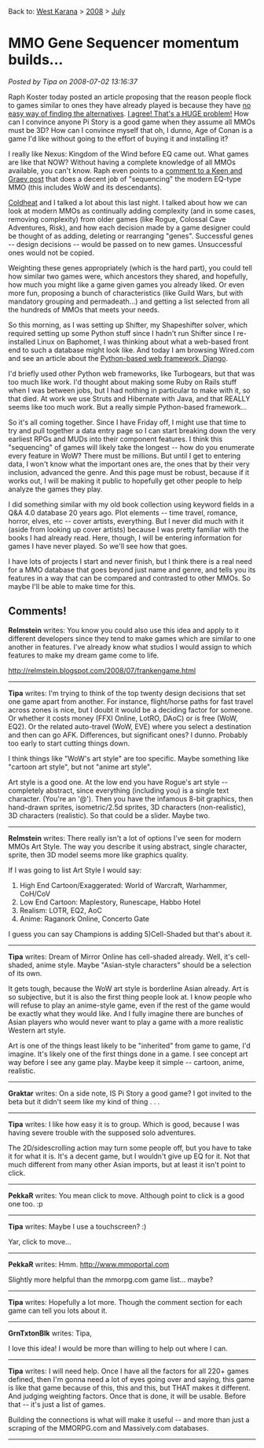 Back to: [West Karana](/posts/westkarana.md) > [2008](/posts/2008/westkarana.md) > [July](./westkarana.md)
# MMO Gene Sequencer momentum builds...

*Posted by Tipa on 2008-07-02 13:16:37*

Raph Koster today posted an article proposing that the reason people flock to games similar to ones they have already played is because they have [no easy way of finding the alternatives](http://www.raphkoster.com/2008/07/02/do-players-know-what-they-want/). [I agree! That's a HUGE problem!](../../../index.php/2008/07/01/sequencing-mmo-dna/) How can I convince anyone Pi Story is a good game when they assume all MMOs must be 3D? How can I convince myself that oh, I dunno, Age of Conan is a game I'd like without going to the effort of buying it and installing it?

I really like Nexus: Kingdom of the Wind before EQ came out. What games are like that NOW? Without having a complete knowledge of all MMOs available, you can't know. Raph even points to a [comment to a Keen and Graev post](http://www.keenandgraev.com/?p=1103#comment-15021) that does a decent job of "sequencing" the modern EQ-type MMO (this includes WoW and its descendants).

[Coldheat](http://www.eq2-guides.com/) and I talked a lot about this last night. I talked about how we can look at modern MMOs as continually adding complexity (and in some cases, removing complexity) from older games (like Rogue, Colossal Cave Adventures, Risk), and how each decision made by a game designer could be thought of as adding, deleting or rearranging "genes". Successful genes -- design decisions -- would be passed on to new games. Unsuccessful ones would not be copied.

Weighting these genes appropriately (which is the hard part), you could tell how similar two games were, which ancestors they shared, and hopefully, how much you might like a game given games you already liked. Or even more fun, proposing a bunch of characteristics (like Guild Wars, but with mandatory grouping and permadeath...) and getting a list selected from all the hundreds of MMOs that meets your needs.

So this morning, as I was setting up Shifter, my Shapeshifter solver, which required setting up some Python stuff since I hadn't run Shifter since I re-installed Linux on Baphomet, I was thinking about what a web-based front end to such a database might look like. And today I am browsing Wired.com and see an article about the [Python-based web framework, Django](http://www.webmonkey.com/tutorial/Get_Started_With_Django).

I'd briefly used other Python web frameworks, like Turbogears, but that was too much like work. I'd thought about making some Ruby on Rails stuff when I was between jobs, but I had nothing in particular to make with it, so that died. At work we use Struts and Hibernate with Java, and that REALLY seems like too much work. But a really simple Python-based framework...

So it's all coming together. Since I have Friday off, I might use that time to try and pull together a data entry page so I can start breaking down the very earliest RPGs and MUDs into their component features. I think this "sequencing" of games will likely take the longest -- how do you enumerate every feature in WoW? There must be millions. But until I get to entering data, I won't know what the important ones are, the ones that by their very inclusion, advanced the genre. And this page must be robust, because if it works out, I will be making it public to hopefully get other people to help analyze the games they play.

I did something similar with my old book collection using keyword fields in a Q&A 4.0 database 20 years ago. Plot elements -- time travel, romance, horror, elves, etc -- cover artists, everything. But I never did much with it (aside from looking up cover artists) because I was pretty familiar with the books I had already read. Here, though, I will be entering information for games I have never played. So we'll see how that goes.

I have lots of projects I start and never finish, but I think there is a real need for a MMO database that goes beyond just name and genre, and tells you its features in a way that can be compared and contrasted to other MMOs. So maybe I'll be able to make time for this.

## Comments!

**Relmstein** writes: You know you could also use this idea and apply to it different developers since they tend to make games which are similar to one another in features. I've already know what studios I would assign to which features to make my dream game come to life.

<http://relmstein.blogspot.com/2008/07/frankengame.html>

---

**Tipa** writes: I'm trying to think of the top twenty design decisions that set one game apart from another. For instance, flight/horse paths for fast travel across zones is nice, but I doubt it would be a deciding factor for someone. Or whether it costs money (FFXI Online, LotRO, DAoC) or is free (WoW, EQ2). Or the related auto-travel (WoW, EVE) where you select a destination and then can go AFK. Differences, but significant ones? I dunno. Probably too early to start cutting things down.

I think things like "WoW's art style" are too specific. Maybe something like "cartoon art style", but not "anime art style".

Art style is a good one. At the low end you have Rogue's art style -- completely abstract, since everything (including you) is a single text character. (You're an '@'). Then you have the infamous 8-bit graphics, then hand-drawn sprites, isometric/2.5d sprites, 3D characters (non-realistic), 3D characters (realistic). So that could be a slider. Maybe two.

---

**Relmstein** writes: There really isn't a lot of options I've seen for modern MMOs Art Style. The way you describe it using abstract, single character, sprite, then 3D model seems more like graphics quality.

If I was going to list Art Style I would say:

1) High End Cartoon/Exaggerated: World of Warcraft, Warhammer, CoH/CoV
2) Low End Cartoon: Maplestory, Runescape, Habbo Hotel
3) Realism: LOTR, EQ2, AoC
4) Anime: Raganork Online, Concerto Gate

I guess you can say Champions is adding 5)Cell-Shaded but that's about it.

---

**Tipa** writes: Dream of Mirror Online has cell-shaded already. Well, it's cell-shaded, anime style. Maybe "Asian-style characters" should be a selection of its own.

It gets tough, because the WoW art style is borderline Asian already. Art is so subjective, but it is also the first thing people look at. I know people who will refuse to play an anime-style game, even if the rest of the game would be exactly what they would like. And I fully imagine there are bunches of Asian players who would never want to play a game with a more realistic Western art style.

Art is one of the things least likely to be "inherited" from game to game, I'd imagine. It's likely one of the first things done in a game. I see concept art way before I see any game play. Maybe keep it simple -- cartoon, anime, realistic.

---

**Graktar** writes: On a side note, IS Pi Story a good game? I got invited to the beta but it didn't seem like my kind of thing . . .

---

**Tipa** writes: I like how easy it is to group. Which is good, because I was having severe trouble with the supposed solo adventures.

The 2D/sidescrolling action may turn some people off, but you have to take it for what it is. It's a decent game, but I wouldn't give up EQ for it. Not that much different from many other Asian imports, but at least it isn't point to click.

---

**PekkaR** writes: You mean click to move. Although point to click is a good one too. :p

---

**Tipa** writes: Maybe I use a touchscreen? :)

Yar, click to move...

---

**PekkaR** writes: Hmm. http://www.mmoportal.com

Slightly more helpful than the mmorpg.com game list... maybe?

---

**Tipa** writes: Hopefully a lot more. Though the comment section for each game can tell you lots about it.

---

**GrnTxtonBlk** writes: Tipa,

 I love this idea! I would be more than willing to help out where I can.

---

**Tipa** writes: I will need help. Once I have all the factors for all 220+ games defined, then I'm gonna need a lot of eyes going over and saying, this game is like that game because of this, this and this, but THAT makes it different. And judging weighting factors. Once that is done, it will be usable. Before that -- it's just a list of games.

Building the connections is what will make it useful -- and more than just a scraping of the MMORPG.com and Massively.com databases.

---

